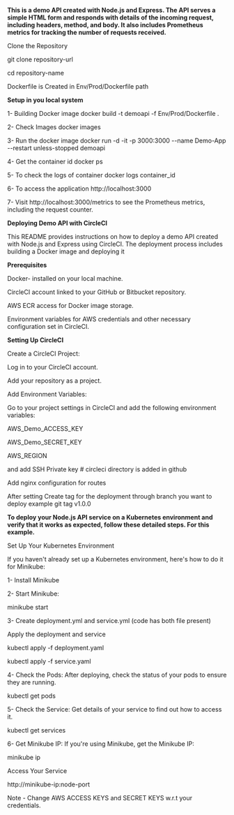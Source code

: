 **This is a demo API created with Node.js and Express. The API serves a simple HTML form and responds with details of the incoming request, including headers, method, and body. It also includes Prometheus metrics for tracking the number of requests received.**

Clone the Repository

git clone repository-url

cd repository-name

Dockerfile is Created in Env/Prod/Dockerfile path 

**Setup in you local system**

1- Building Docker image
   docker build -t demoapi -f Env/Prod/Dockerfile .

2- Check Images
   docker images 

3- Run the docker image
   docker run -d -it -p 3000:3000 --name Demo-App --restart unless-stopped demoapi

4- Get the container id
   docker ps

5- To check the logs of container 
   docker logs container_id

6- To access the application 
   http://localhost:3000
   
7- Visit http://localhost:3000/metrics to see the Prometheus metrics, including the request counter.

**Deploying Demo API with CircleCI**

This README provides instructions on how to deploy a demo API created with Node.js and Express using CircleCI. The deployment process includes building a Docker image and deploying it 

**Prerequisites**

Docker- installed on your local machine.

CircleCI account linked to your GitHub or Bitbucket repository.

AWS ECR access for Docker image storage.

Environment variables for AWS credentials and other necessary configuration set in CircleCI.

**Setting Up CircleCI**

Create a CircleCI Project:

Log in to your CircleCI account.

Add your repository as a project.

Add Environment Variables:

Go to your project settings in CircleCI and add the following environment variables:

AWS_Demo_ACCESS_KEY

AWS_Demo_SECRET_KEY

AWS_REGION 

and add SSH Private key # circleci directory is added in github 

Add nginx configuration for routes

After setting Create tag for the deployment through branch you want to deploy 
example git tag v1.0.0

**To deploy your Node.js API service on a Kubernetes environment and verify that it works as expected, follow these detailed steps. For this example.** 

Set Up Your Kubernetes Environment

If you haven't already set up a Kubernetes environment, here's how to do it for Minikube:

1- Install Minikube

2- Start Minikube:

   minikube start
   
3- Create deployment.yml and service.yml (code has both file present)

Apply the deployment and service

kubectl apply -f deployment.yaml

kubectl apply -f service.yaml

4- Check the Pods: After deploying, check the status of your pods to ensure they are running.

   kubectl get pods
   
5- Check the Service: Get details of your service to find out how to access it.

   kubectl get services
   
6- Get Minikube IP: If you're using Minikube, get the Minikube IP:

   minikube ip 
   
   Access Your Service
   
   http://minikube-ip:node-port
 

Note - Change AWS ACCESS KEYS and SECRET KEYS w.r.t your credentials.




